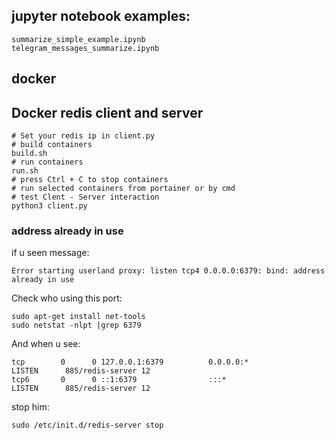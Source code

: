 ## jupyter notebook examples:
```
summarize_simple_example.ipynb
telegram_messages_summarize.ipynb
```
## docker
## Docker redis client and server
```
# Set your redis ip in client.py  
# build containers
build.sh
# run containers
run.sh
# press Ctrl + C to stop containers
# run selected containers from portainer or by cmd
# test Clent - Server interaction
python3 client.py
```

### address already in use
if u seen message:
```
Error starting userland proxy: listen tcp4 0.0.0.0:6379: bind: address already in use
```
Check who using this port:  
```
sudo apt-get install net-tools
sudo netstat -nlpt |grep 6379
```
And when u see:
```
tcp        0      0 127.0.0.1:6379          0.0.0.0:*               LISTEN      885/redis-server 12 
tcp6       0      0 ::1:6379                :::*                    LISTEN      885/redis-server 12
```
stop him:
```
sudo /etc/init.d/redis-server stop
```
